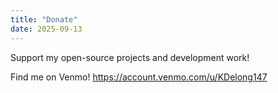 ```yaml
---
title: "Donate"
date: 2025-09-13
---
```

Support my open-source projects and development work!

<form action="https://account.venmo.com/u/KDelong147"method="post" target="_top">
  <input type="hidden" name="hosted_button_id" value="YOUR_PAYPAL_BUTTON_ID" />  
</form>

Find me on Venmo!  https://account.venmo.com/u/KDelong147
